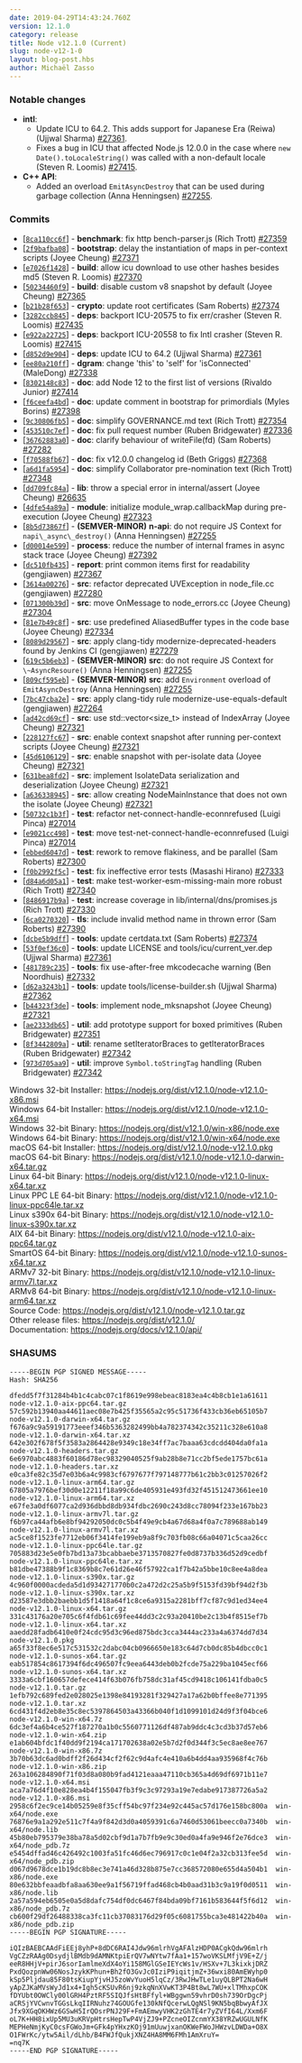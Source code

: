 ```yaml
---
date: 2019-04-29T14:43:24.760Z
version: 12.1.0
category: release
title: Node v12.1.0 (Current)
slug: node-v12-1-0
layout: blog-post.hbs
author: Michaël Zasso
---
```


### Notable changes

* **intl**:
  * Update ICU to 64.2. This adds support for Japanese Era (Reiwa) (Ujjwal Sharma) [#27361](https://github.com/nodejs/node/pull/27361).
  * Fixes a bug in ICU that affected Node.js 12.0.0 in the case where `new Date().toLocaleString()` was called with a non-default locale (Steven R. Loomis) [#27415](https://github.com/nodejs/node/pull/27415).
* **C++ API**:
  * Added an overload `EmitAsyncDestroy` that can be used during garbage collection (Anna Henningsen) [#27255](https://github.com/nodejs/node/pull/27255).

### Commits

* [[`8ca110cc6f`](https://github.com/nodejs/node/commit/8ca110cc6f)] - **benchmark**: fix http bench-parser.js (Rich Trott) [#27359](https://github.com/nodejs/node/pull/27359)
* [[`2f9bafba08`](https://github.com/nodejs/node/commit/2f9bafba08)] - **bootstrap**: delay the instantiation of maps in per-context scripts (Joyee Cheung) [#27371](https://github.com/nodejs/node/pull/27371)
* [[`e7026f1428`](https://github.com/nodejs/node/commit/e7026f1428)] - **build**: allow icu download to use other hashes besides md5 (Steven R. Loomis) [#27370](https://github.com/nodejs/node/pull/27370)
* [[`50234460f9`](https://github.com/nodejs/node/commit/50234460f9)] - **build**: disable custom v8 snapshot by default (Joyee Cheung) [#27365](https://github.com/nodejs/node/pull/27365)
* [[`b21b28f653`](https://github.com/nodejs/node/commit/b21b28f653)] - **crypto**: update root certificates (Sam Roberts) [#27374](https://github.com/nodejs/node/pull/27374)
* [[`3282ccb845`](https://github.com/nodejs/node/commit/3282ccb845)] - **deps**: backport ICU-20575 to fix err/crasher (Steven R. Loomis) [#27435](https://github.com/nodejs/node/pull/27435)
* [[`e922a22725`](https://github.com/nodejs/node/commit/e922a22725)] - **deps**: backport ICU-20558 to fix Intl crasher (Steven R. Loomis) [#27415](https://github.com/nodejs/node/pull/27415)
* [[`d852d9e904`](https://github.com/nodejs/node/commit/d852d9e904)] - **deps**: update ICU to 64.2 (Ujjwal Sharma) [#27361](https://github.com/nodejs/node/pull/27361)
* [[`ee80a210ff`](https://github.com/nodejs/node/commit/ee80a210ff)] - **dgram**: change 'this' to 'self' for 'isConnected' (MaleDong) [#27338](https://github.com/nodejs/node/pull/27338)
* [[`8302148c83`](https://github.com/nodejs/node/commit/8302148c83)] - **doc**: add Node 12 to the first list of versions (Rivaldo Junior) [#27414](https://github.com/nodejs/node/pull/27414)
* [[`f6ceefa4bd`](https://github.com/nodejs/node/commit/f6ceefa4bd)] - **doc**: update comment in bootstrap for primordials (Myles Borins) [#27398](https://github.com/nodejs/node/pull/27398)
* [[`9c30806fb5`](https://github.com/nodejs/node/commit/9c30806fb5)] - **doc**: simplify GOVERNANCE.md text (Rich Trott) [#27354](https://github.com/nodejs/node/pull/27354)
* [[`453510c7ef`](https://github.com/nodejs/node/commit/453510c7ef)] - **doc**: fix pull request number (Ruben Bridgewater) [#27336](https://github.com/nodejs/node/pull/27336)
* [[`36762883a0`](https://github.com/nodejs/node/commit/36762883a0)] - **doc**: clarify behaviour of writeFile(fd) (Sam Roberts) [#27282](https://github.com/nodejs/node/pull/27282)
* [[`f70588fb67`](https://github.com/nodejs/node/commit/f70588fb67)] - **doc**: fix v12.0.0 changelog id (Beth Griggs) [#27368](https://github.com/nodejs/node/pull/27368)
* [[`a6d1fa5954`](https://github.com/nodejs/node/commit/a6d1fa5954)] - **doc**: simplify Collaborator pre-nomination text (Rich Trott) [#27348](https://github.com/nodejs/node/pull/27348)
* [[`dd709fc84a`](https://github.com/nodejs/node/commit/dd709fc84a)] - **lib**: throw a special error in internal/assert (Joyee Cheung) [#26635](https://github.com/nodejs/node/pull/26635)
* [[`4dfe54a89a`](https://github.com/nodejs/node/commit/4dfe54a89a)] - **module**: initialize module\_wrap.callbackMap during pre-execution (Joyee Cheung) [#27323](https://github.com/nodejs/node/pull/27323)
* [[`8b5d73867f`](https://github.com/nodejs/node/commit/8b5d73867f)] - **(SEMVER-MINOR)** **n-api**: do not require JS Context for `napi\_async\_destroy()` (Anna Henningsen) [#27255](https://github.com/nodejs/node/pull/27255)
* [[`d00014e599`](https://github.com/nodejs/node/commit/d00014e599)] - **process**: reduce the number of internal frames in async stack trace (Joyee Cheung) [#27392](https://github.com/nodejs/node/pull/27392)
* [[`dc510fb435`](https://github.com/nodejs/node/commit/dc510fb435)] - **report**: print common items first for readability (gengjiawen) [#27367](https://github.com/nodejs/node/pull/27367)
* [[`3614a00276`](https://github.com/nodejs/node/commit/3614a00276)] - **src**: refactor deprecated UVException in node\_file.cc (gengjiawen) [#27280](https://github.com/nodejs/node/pull/27280)
* [[`071300b39d`](https://github.com/nodejs/node/commit/071300b39d)] - **src**: move OnMessage to node\_errors.cc (Joyee Cheung) [#27304](https://github.com/nodejs/node/pull/27304)
* [[`81e7b49c8f`](https://github.com/nodejs/node/commit/81e7b49c8f)] - **src**: use predefined AliasedBuffer types in the code base (Joyee Cheung) [#27334](https://github.com/nodejs/node/pull/27334)
* [[`8089d29567`](https://github.com/nodejs/node/commit/8089d29567)] - **src**: apply clang-tidy modernize-deprecated-headers found by Jenkins CI (gengjiawen) [#27279](https://github.com/nodejs/node/pull/27279)
* [[`619c5b6eb3`](https://github.com/nodejs/node/commit/619c5b6eb3)] - **(SEMVER-MINOR)** **src**: do not require JS Context for `\~AsyncResoure()` (Anna Henningsen) [#27255](https://github.com/nodejs/node/pull/27255)
* [[`809cf595eb`](https://github.com/nodejs/node/commit/809cf595eb)] - **(SEMVER-MINOR)** **src**: add `Environment` overload of `EmitAsyncDestroy` (Anna Henningsen) [#27255](https://github.com/nodejs/node/pull/27255)
* [[`7bc47cba2e`](https://github.com/nodejs/node/commit/7bc47cba2e)] - **src**: apply clang-tidy rule modernize-use-equals-default (gengjiawen) [#27264](https://github.com/nodejs/node/pull/27264)
* [[`ad42cd69cf`](https://github.com/nodejs/node/commit/ad42cd69cf)] - **src**: use std::vector\<size\_t\> instead of IndexArray (Joyee Cheung) [#27321](https://github.com/nodejs/node/pull/27321)
* [[`228127fc67`](https://github.com/nodejs/node/commit/228127fc67)] - **src**: enable context snapshot after running per-context scripts (Joyee Cheung) [#27321](https://github.com/nodejs/node/pull/27321)
* [[`45d6106129`](https://github.com/nodejs/node/commit/45d6106129)] - **src**: enable snapshot with per-isolate data (Joyee Cheung) [#27321](https://github.com/nodejs/node/pull/27321)
* [[`631bea8fd2`](https://github.com/nodejs/node/commit/631bea8fd2)] - **src**: implement IsolateData serialization and deserialization (Joyee Cheung) [#27321](https://github.com/nodejs/node/pull/27321)
* [[`a636338945`](https://github.com/nodejs/node/commit/a636338945)] - **src**: allow creating NodeMainInstance that does not own the isolate (Joyee Cheung) [#27321](https://github.com/nodejs/node/pull/27321)
* [[`50732c1b3f`](https://github.com/nodejs/node/commit/50732c1b3f)] - **test**: refactor net-connect-handle-econnrefused (Luigi Pinca) [#27014](https://github.com/nodejs/node/pull/27014)
* [[`e9021cc498`](https://github.com/nodejs/node/commit/e9021cc498)] - **test**: move test-net-connect-handle-econnrefused (Luigi Pinca) [#27014](https://github.com/nodejs/node/pull/27014)
* [[`ebbed6047d`](https://github.com/nodejs/node/commit/ebbed6047d)] - **test**: rework to remove flakiness, and be parallel (Sam Roberts) [#27300](https://github.com/nodejs/node/pull/27300)
* [[`f0b2992f5c`](https://github.com/nodejs/node/commit/f0b2992f5c)] - **test**: fix ineffective error tests (Masashi Hirano) [#27333](https://github.com/nodejs/node/pull/27333)
* [[`d84a6d05a1`](https://github.com/nodejs/node/commit/d84a6d05a1)] - **test**: make test-worker-esm-missing-main more robust (Rich Trott) [#27340](https://github.com/nodejs/node/pull/27340)
* [[`8486917b9a`](https://github.com/nodejs/node/commit/8486917b9a)] - **test**: increase coverage in lib/internal/dns/promises.js (Rich Trott) [#27330](https://github.com/nodejs/node/pull/27330)
* [[`6ca0270320`](https://github.com/nodejs/node/commit/6ca0270320)] - **tls**: include invalid method name in thrown error (Sam Roberts) [#27390](https://github.com/nodejs/node/pull/27390)
* [[`dcbe5b9dff`](https://github.com/nodejs/node/commit/dcbe5b9dff)] - **tools**: update certdata.txt (Sam Roberts) [#27374](https://github.com/nodejs/node/pull/27374)
* [[`53f0ef36c0`](https://github.com/nodejs/node/commit/53f0ef36c0)] - **tools**: update LICENSE and tools/icu/current\_ver.dep (Ujjwal Sharma) [#27361](https://github.com/nodejs/node/pull/27361)
* [[`481789c235`](https://github.com/nodejs/node/commit/481789c235)] - **tools**: fix use-after-free mkcodecache warning (Ben Noordhuis) [#27332](https://github.com/nodejs/node/pull/27332)
* [[`d62a3243b1`](https://github.com/nodejs/node/commit/d62a3243b1)] - **tools**: update tools/license-builder.sh (Ujjwal Sharma) [#27362](https://github.com/nodejs/node/pull/27362)
* [[`b44323f3de`](https://github.com/nodejs/node/commit/b44323f3de)] - **tools**: implement node\_mksnapshot (Joyee Cheung) [#27321](https://github.com/nodejs/node/pull/27321)
* [[`ae2333db65`](https://github.com/nodejs/node/commit/ae2333db65)] - **util**: add prototype support for boxed primitives (Ruben Bridgewater) [#27351](https://github.com/nodejs/node/pull/27351)
* [[`8f3442809a`](https://github.com/nodejs/node/commit/8f3442809a)] - **util**: rename setIteratorBraces to getIteratorBraces (Ruben Bridgewater) [#27342](https://github.com/nodejs/node/pull/27342)
* [[`973d705aa9`](https://github.com/nodejs/node/commit/973d705aa9)] - **util**: improve `Symbol.toStringTag` handling (Ruben Bridgewater) [#27342](https://github.com/nodejs/node/pull/27342)

Windows 32-bit Installer: https://nodejs.org/dist/v12.1.0/node-v12.1.0-x86.msi<br>
Windows 64-bit Installer: https://nodejs.org/dist/v12.1.0/node-v12.1.0-x64.msi<br>
Windows 32-bit Binary: https://nodejs.org/dist/v12.1.0/win-x86/node.exe<br>
Windows 64-bit Binary: https://nodejs.org/dist/v12.1.0/win-x64/node.exe<br>
macOS 64-bit Installer: https://nodejs.org/dist/v12.1.0/node-v12.1.0.pkg<br>
macOS 64-bit Binary: https://nodejs.org/dist/v12.1.0/node-v12.1.0-darwin-x64.tar.gz<br>
Linux 64-bit Binary: https://nodejs.org/dist/v12.1.0/node-v12.1.0-linux-x64.tar.xz<br>
Linux PPC LE 64-bit Binary: https://nodejs.org/dist/v12.1.0/node-v12.1.0-linux-ppc64le.tar.xz<br>
Linux s390x 64-bit Binary: https://nodejs.org/dist/v12.1.0/node-v12.1.0-linux-s390x.tar.xz<br>
AIX 64-bit Binary: https://nodejs.org/dist/v12.1.0/node-v12.1.0-aix-ppc64.tar.gz<br>
SmartOS 64-bit Binary: https://nodejs.org/dist/v12.1.0/node-v12.1.0-sunos-x64.tar.xz<br>
ARMv7 32-bit Binary: https://nodejs.org/dist/v12.1.0/node-v12.1.0-linux-armv7l.tar.xz<br>
ARMv8 64-bit Binary: https://nodejs.org/dist/v12.1.0/node-v12.1.0-linux-arm64.tar.xz<br>
Source Code: https://nodejs.org/dist/v12.1.0/node-v12.1.0.tar.gz<br>
Other release files: https://nodejs.org/dist/v12.1.0/<br>
Documentation: https://nodejs.org/docs/v12.1.0/api/

<h3 id="shasums">SHASUMS</h3>

```
-----BEGIN PGP SIGNED MESSAGE-----
Hash: SHA256

dfedd5f7f31284b4b1c4cabc07c1f8619e998ebeac8183ea4c4b8cb1e1a61611  node-v12.1.0-aix-ppc64.tar.gz
57c592b13940aa44611aec08e7b425f35565a2c95c51736f433cb36eb65105b7  node-v12.1.0-darwin-x64.tar.gz
f676a9c9a59191773eeef346b5363282499bb4a782374342c35211c328e610a8  node-v12.1.0-darwin-x64.tar.xz
642e302f678f5f3583a2864428e9349c18e34ff7ac7baaa63cdcdd404da0fa1a  node-v12.1.0-headers.tar.gz
6e6970abc4883f60186d78ec98329040525f9ab28b8e71cc2bf5ede1757bc61a  node-v12.1.0-headers.tar.xz
e0ca3fe82c35d7e03b6a4c9983cf6797677f797148777b61c2bb3c01257026f2  node-v12.1.0-linux-arm64.tar.gz
67805a7976bef30d0e12211f18a99c6de405931e493fd32f451512473661ee10  node-v12.1.0-linux-arm64.tar.xz
e67fe3a0df6077ca2d936dbbd8db934fdbc2690c243d8cc78094f233e167bb23  node-v12.1.0-linux-armv7l.tar.gz
f6b97ca44afb6e8bf94292050dc0c5b4f49e9cb4a67d68a4f0a7c789688ab149  node-v12.1.0-linux-armv7l.tar.xz
ac5ce8f1523fe7712eb06f3414fe199eb9a8f9c703fb08c66a04071c5caa26cc  node-v12.1.0-linux-ppc64le.tar.gz
705883d23e5e0fb7bd13a73bcabbaebe3713570827fe0d8737b336d52d9cedbf  node-v12.1.0-linux-ppc64le.tar.xz
b81dbe47388b9f1c8369b8c7e61d26e46f57922ca1f7b42a5bbe10c8ee4a8dea  node-v12.1.0-linux-s390x.tar.gz
4c960f0000acdeda5d1d934271770b0c2a472d2c25a5b9f5153fd39bf94d2f3b  node-v12.1.0-linux-s390x.tar.xz
d23587e3dbb2baebb1d5f1418a64f1c8ce6a9315a2281bff7cf87c9d1ed34ee4  node-v12.1.0-linux-x64.tar.gz
331c43176a20e705c6f4fdb61c69fee44dd3c2c93a20410be2c13b4f8515ef7b  node-v12.1.0-linux-x64.tar.xz
aaedd28fadb6410e0f24cdc95d3c96ed875bdc3cca3444ac233a4a6374dd7d34  node-v12.1.0.pkg
a65f33f8ec6e517c531532c2dabc04cb0966650e183c64d7cb0dc85b4dbcc0c1  node-v12.1.0-sunos-x64.tar.gz
eab517854c8617394f6dc496507fc9eea6443deb0b2fcde75a229ba1045ecf66  node-v12.1.0-sunos-x64.tar.xz
3333a6cbf160657defece414f63b076fb758dc31af45cd9418c106141fdba0c5  node-v12.1.0.tar.gz
1efb792c689fed2e028025e1398e84193281f329427a17a62b0bffee8e771395  node-v12.1.0.tar.xz
6cd431f4d2eb8e35c8ec5397864503a43366b040f1d1099101d24d9f3f04bce6  node-v12.1.0-win-x64.7z
6dc3ef4a6b4ce527f187270a1b0c5560771126df487ab9ddc4c3cd3b37d57eb6  node-v12.1.0-win-x64.zip
e1ab604bfdc1f40dd9f2194ca171702638a02e5b7d2f0d344f3c5ec8ae8ee767  node-v12.1.0-win-x86.7z
3b70b63dc6ad0bdff2f26d434cf2f62c9d4afc4e410a6b4dd4aa935968f4c76b  node-v12.1.0-win-x86.zip
263a106284890f71f03d8a080b9fad4121eaaa47110cb365a4d69df6971b11e7  node-v12.1.0-x64.msi
aca7a76d4f10e828ea4b4f155047fb3f9c3c97293a19e7edabe917387726a5a2  node-v12.1.0-x86.msi
2958c6f2ec9ce14b05259e8f35cff54bc97f234e92c445ac57d176e158bc800a  win-x64/node.exe
76876e9a1a292e511c7f4a9f842d3d0a4059391c6a7460d53061beecc0a7340b  win-x64/node.lib
45b80eb795379e38ba78a5d02cbf9d1a7b7fb9e9c30ed0a4fa9e946f2e76dce3  win-x64/node_pdb.7z
e5454dffad46c426492c1003fa51fc46d6ec796917c0c1e04f2a32cb313fee5d  win-x64/node_pdb.zip
d067d9678dce1b19dc8b8ec3e741a46d328b875e7cc368572080e655d4a504b1  win-x86/node.exe
80e632bbfeaadbfa8aa630ee9a1f56719ffad468cb4b0aad31b3c9a19f0d0511  win-x86/node.lib
2a57a594eb6505e0a5d8dafc754df0dc6467f84bda09bf7161b583644f5f6d12  win-x86/node_pdb.7z
cb600f29df26488338ca3fc11cb37083176d29f05c6081755bca3e481422b40a  win-x86/node_pdb.zip
-----BEGIN PGP SIGNATURE-----

iQIzBAEBCAAdFiEEj8yhP+8dDC6RAI4Jdw96mlrhVgAFAlzHDP0ACgkQdw96mlrh
VgCZzRAAg0DsydjlBMdb9dAMNKtpiErQV7wNYtw7fAa1+157woVKSLMfjV9E+Z/j
eeR8HHjV+pirJ6sorIamlmeXdX4oYi158MGlGSeIEYcWs1v/HSXv+7L3kixkjDRZ
PxdQozpnWw06NosJzykKPhun+Bh2fO3GvJc0IziP9iqitjmZ+36wxi80AmEWyhp0
kSp5Pljdau85F80tsKiupYjvHJ5zoWvYuoH5lqCz/3RwJHwTLe1uyQLBPT2Na6wH
yApZJKaMVsWyJd1x4+Igh5cKSUvR6nj9zkqNnXVwKT3P4Bt8wL7WU+xlTMhxpCOK
fDYUbt0OWCly00lGRH4PztRF5SIQJfsHtBFfyl+WBggwn59vhrD0sh739OrDgcPj
aCRSjYVCwnvTGGsLkqIIRNuhz74GOUGfe130kNfQcerwLQgNSl9KN5bqBbwyAfJX
Jfx9XGqOKHWz6GSwH5IrQOsrPNJ29F+FmAEmwyVHK2zGhTE4r7yZVfI64L/Xxm6F
oL7K+HH8ixUp5MU3uKRVpHtrsHepTwP4VjZJ9+PZcneOIZcnmYX38YRZwUGULNfK
MEPHeNmjKyC0csFGWoJm+GFk4pYHxzKOj91mUuwjxanOKWeFWoJHWzvLDWDa+O8X
O1FWrKc/ytw5Ail/dLhb/B4FWJfQukjXNZ4HA8MM6FMh1AmXruY=
=nq7K
-----END PGP SIGNATURE-----

```
